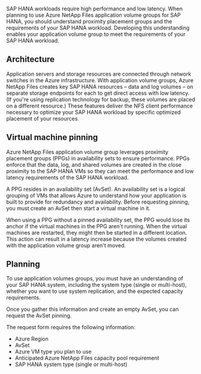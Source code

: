 SAP HANA workloads require high performance and low latency. When planning to use  Azure NetApp Files application volume groups for SAP HANA, you should understand proximity placement groups and the requirements of your SAP HANA workload. Developing this understanding enables your application volume group to meet the requirements of your SAP HANA workload. 

## Architecture

Application servers and storage resources are connected through network switches in the Azure infrastructure. With application volume groups, Azure NetApp Files creates key SAP HANA resources – data and log volumes – on separate storage endpoints for each to get direct access with low latency. (If you're using replication technology for backup, these volumes are placed on a different resource.) These features deliver the NFS client performance necessary to optimize your SAP HANA workload by specific optimized placement of your resources.

## Virtual machine pinning

Azure NetApp Files application volume group leverages proximity placement groups (PPGs) in availability sets to ensure performance. PPGs enforce that the data, log, and shared volumes are created in the close proximity to the SAP HANA VMs so they can meet the performance and low latency requirements of the SAP HANA workload.

A PPG resides in an availability set (AvSet). An availability set is a logical grouping of VMs that allows Azure to understand how your application is built to provide for redundancy and availability. Before requesting pinning, you must create an AvSet then start a virtual machine in it.

When using a PPG without a pinned availability set, the PPG would lose its anchor if the virtual machines in the PPG aren't running. When the virtual machines are restarted, they might then be started in a different location. This action can result in a latency increase because the volumes created with the application volume group aren't moved.

## Planning

To use application volumes groups, you must have an understanding of your SAP HANA system, including the system type (single or multi-host), whether you want to use system replication, and the expected capacity requirements.

Once you gather this information and create an empty AvSet, you can request the AvSet pinning.

The request form requires the following information:

- Azure Region
- AvSet
- Azure VM type you plan to use
- Anticipated Azure NetApp Files capacity pool requirement
- SAP HANA system type (single or multi-host)